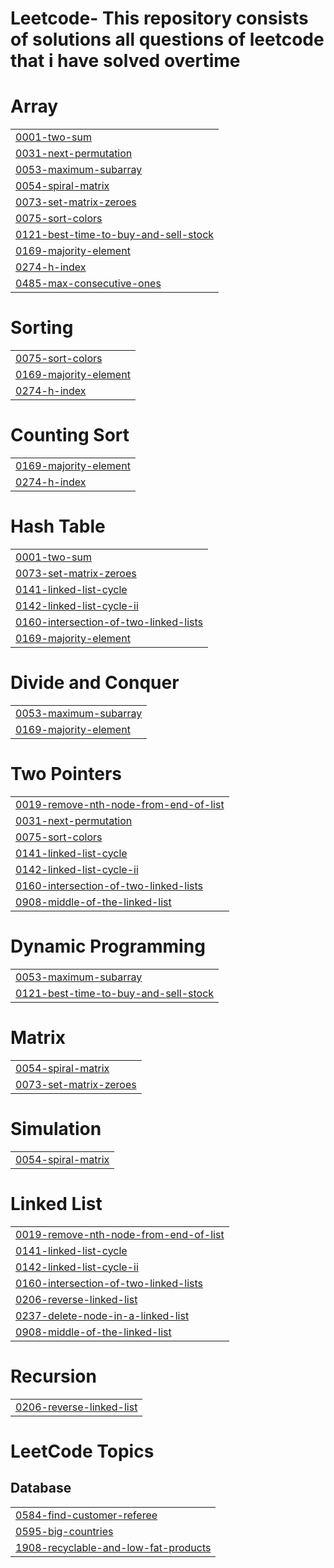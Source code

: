 # Leetcode- This repository consists of solutions all questions of leetcode that i have solved overtime


# Array
|  |
| ------- |
| [0001-two-sum](https://github.com/MAHIC-1201/My-Leetcode-Solutions/tree/master/0001-two-sum) |
| [0031-next-permutation](https://github.com/MAHIC-1201/My-Leetcode-Solutions/tree/master/0031-next-permutation) |
| [0053-maximum-subarray](https://github.com/MAHIC-1201/My-Leetcode-Solutions/tree/master/0053-maximum-subarray) |
| [0054-spiral-matrix](https://github.com/MAHIC-1201/My-Leetcode-Solutions/tree/master/0054-spiral-matrix) |
| [0073-set-matrix-zeroes](https://github.com/MAHIC-1201/My-Leetcode-Solutions/tree/master/0073-set-matrix-zeroes) |
| [0075-sort-colors](https://github.com/MAHIC-1201/My-Leetcode-Solutions/tree/master/0075-sort-colors) |
| [0121-best-time-to-buy-and-sell-stock](https://github.com/MAHIC-1201/My-Leetcode-Solutions/tree/master/0121-best-time-to-buy-and-sell-stock) |
| [0169-majority-element](https://github.com/MAHIC-1201/My-Leetcode-Solutions/tree/master/0169-majority-element) |
| [0274-h-index](https://github.com/MAHIC-1201/My-Leetcode-Solutions/tree/master/0274-h-index) |
| [0485-max-consecutive-ones](https://github.com/MAHIC-1201/My-Leetcode-Solutions/tree/master/0485-max-consecutive-ones) |
# Sorting
|  |
| ------- |
| [0075-sort-colors](https://github.com/MAHIC-1201/My-Leetcode-Solutions/tree/master/0075-sort-colors) |
| [0169-majority-element](https://github.com/MAHIC-1201/My-Leetcode-Solutions/tree/master/0169-majority-element) |
| [0274-h-index](https://github.com/MAHIC-1201/My-Leetcode-Solutions/tree/master/0274-h-index) |
# Counting Sort
|  |
| ------- |
| [0169-majority-element](https://github.com/MAHIC-1201/My-Leetcode-Solutions/tree/master/0169-majority-element) |
| [0274-h-index](https://github.com/MAHIC-1201/My-Leetcode-Solutions/tree/master/0274-h-index) |
# Hash Table
|  |
| ------- |
| [0001-two-sum](https://github.com/MAHIC-1201/My-Leetcode-Solutions/tree/master/0001-two-sum) |
| [0073-set-matrix-zeroes](https://github.com/MAHIC-1201/My-Leetcode-Solutions/tree/master/0073-set-matrix-zeroes) |
| [0141-linked-list-cycle](https://github.com/MAHIC-1201/My-Leetcode-Solutions/tree/master/0141-linked-list-cycle) |
| [0142-linked-list-cycle-ii](https://github.com/MAHIC-1201/My-Leetcode-Solutions/tree/master/0142-linked-list-cycle-ii) |
| [0160-intersection-of-two-linked-lists](https://github.com/MAHIC-1201/My-Leetcode-Solutions/tree/master/0160-intersection-of-two-linked-lists) |
| [0169-majority-element](https://github.com/MAHIC-1201/My-Leetcode-Solutions/tree/master/0169-majority-element) |
# Divide and Conquer
|  |
| ------- |
| [0053-maximum-subarray](https://github.com/MAHIC-1201/My-Leetcode-Solutions/tree/master/0053-maximum-subarray) |
| [0169-majority-element](https://github.com/MAHIC-1201/My-Leetcode-Solutions/tree/master/0169-majority-element) |
# Two Pointers
|  |
| ------- |
| [0019-remove-nth-node-from-end-of-list](https://github.com/MAHIC-1201/My-Leetcode-Solutions/tree/master/0019-remove-nth-node-from-end-of-list) |
| [0031-next-permutation](https://github.com/MAHIC-1201/My-Leetcode-Solutions/tree/master/0031-next-permutation) |
| [0075-sort-colors](https://github.com/MAHIC-1201/My-Leetcode-Solutions/tree/master/0075-sort-colors) |
| [0141-linked-list-cycle](https://github.com/MAHIC-1201/My-Leetcode-Solutions/tree/master/0141-linked-list-cycle) |
| [0142-linked-list-cycle-ii](https://github.com/MAHIC-1201/My-Leetcode-Solutions/tree/master/0142-linked-list-cycle-ii) |
| [0160-intersection-of-two-linked-lists](https://github.com/MAHIC-1201/My-Leetcode-Solutions/tree/master/0160-intersection-of-two-linked-lists) |
| [0908-middle-of-the-linked-list](https://github.com/MAHIC-1201/My-Leetcode-Solutions/tree/master/0908-middle-of-the-linked-list) |
# Dynamic Programming
|  |
| ------- |
| [0053-maximum-subarray](https://github.com/MAHIC-1201/My-Leetcode-Solutions/tree/master/0053-maximum-subarray) |
| [0121-best-time-to-buy-and-sell-stock](https://github.com/MAHIC-1201/My-Leetcode-Solutions/tree/master/0121-best-time-to-buy-and-sell-stock) |
# Matrix
|  |
| ------- |
| [0054-spiral-matrix](https://github.com/MAHIC-1201/My-Leetcode-Solutions/tree/master/0054-spiral-matrix) |
| [0073-set-matrix-zeroes](https://github.com/MAHIC-1201/My-Leetcode-Solutions/tree/master/0073-set-matrix-zeroes) |
# Simulation
|  |
| ------- |
| [0054-spiral-matrix](https://github.com/MAHIC-1201/My-Leetcode-Solutions/tree/master/0054-spiral-matrix) |
# Linked List
|  |
| ------- |
| [0019-remove-nth-node-from-end-of-list](https://github.com/MAHIC-1201/My-Leetcode-Solutions/tree/master/0019-remove-nth-node-from-end-of-list) |
| [0141-linked-list-cycle](https://github.com/MAHIC-1201/My-Leetcode-Solutions/tree/master/0141-linked-list-cycle) |
| [0142-linked-list-cycle-ii](https://github.com/MAHIC-1201/My-Leetcode-Solutions/tree/master/0142-linked-list-cycle-ii) |
| [0160-intersection-of-two-linked-lists](https://github.com/MAHIC-1201/My-Leetcode-Solutions/tree/master/0160-intersection-of-two-linked-lists) |
| [0206-reverse-linked-list](https://github.com/MAHIC-1201/My-Leetcode-Solutions/tree/master/0206-reverse-linked-list) |
| [0237-delete-node-in-a-linked-list](https://github.com/MAHIC-1201/My-Leetcode-Solutions/tree/master/0237-delete-node-in-a-linked-list) |
| [0908-middle-of-the-linked-list](https://github.com/MAHIC-1201/My-Leetcode-Solutions/tree/master/0908-middle-of-the-linked-list) |
# Recursion
|  |
| ------- |
| [0206-reverse-linked-list](https://github.com/MAHIC-1201/My-Leetcode-Solutions/tree/master/0206-reverse-linked-list) |
<!---LeetCode Topics Start-->
# LeetCode Topics
## Database
|  |
| ------- |
| [0584-find-customer-referee](https://github.com/MAHIC-1201/My-Leetcode-Solutions/tree/master/0584-find-customer-referee) |
| [0595-big-countries](https://github.com/MAHIC-1201/My-Leetcode-Solutions/tree/master/0595-big-countries) |
| [1908-recyclable-and-low-fat-products](https://github.com/MAHIC-1201/My-Leetcode-Solutions/tree/master/1908-recyclable-and-low-fat-products) |
<!---LeetCode Topics End-->